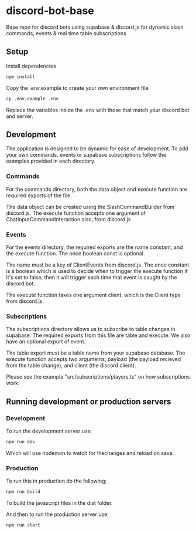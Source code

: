 # discord-bot-base

Base repo for discord bots using supabase &amp; discord.js for dynamic slash commands, events &amp; real time table subscriptions

## Setup

Install dependencies

```sh
npm install
```

Copy the .env.example to create your own environment file

```sh
cp .env.example .env
```

Replace the variables inside the .env with those that match your discord bot and server.

## Development

The application is designed to be dynamic for ease of development.
To add your own commands, events or supabase subscriptions follow the examples provided in each directory.

### Commands

For the commands directory, both the data object and execute function are required exports of the file.

The data object can be created using the SlashCommandBuilder from discord.js.
The execute function accepts one argument of ChatInputCommandInteraction also, from discord.js

### Events

For the events directory, the required exports are the name constant, and the execute function. The once boolean const is optional.

The name must be a key of ClientEvents from discord.js.
The once constant is a boolean which is used to decide when to trigger the execute function if it's set to false, then it will trigger each time that event is caught by the discord bot.

The execute function takes one argument client, which is the Client<true> type from discord.js.

### Subscriptions

The subscriptions directory allows us to subscribe to table changes in supabase.
The required exports from this file are table and execute. We also have an optional export of event.

The table export must be a table name from your supabase database.
The execute function accepts two arguments; payload (the payload recieved from the table change), and client (the discord client).

Please see the example "src/subscriptions/players.ts" on how subscriptions work.

## Running development or production servers

### Development

To run the development server use;

```sh
npm run dev
```

Which will use nodemon to watch for filechanges and reload on save.

### Production

To run this in production do the following;

```sh
npm run build
```

To build the javascript files in the dist folder.

And then to run the production server use;

```sh
npm run start
```
